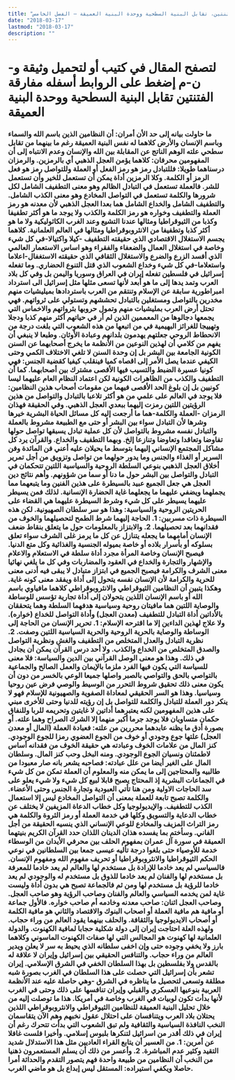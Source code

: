 ```yaml
---
title: "مفارقة الفتنتين، تقابل البنية السطحية ووحدة البنية العميقة – الفصل الخامس"
date: "2018-03-17"
lastmod: "2018-03-17"
description: ""
---
```

# **لتصفح المقال في كتيب أو لتحميل وثيقة و-ن-م إضغط على الروابط أسفله** **مفارقة الفتنتين تقابل البنية السطحية ووحدة البنية العميقة**

### ما حاولت بيانه إلى حد الأن أمران: أن النظامين الذين باسم الله والسماء وباسم الإنسان والأرض كلاهما له نفس البنية العميقة رغم ما بينهما من تقابل سطحي علته الوهم الناتج عن المقابلة بين الله والإنسان وعدم الانتباه إلى أن المفهومين محرفان: كلاهما يؤمن العجل الذهبي أي بالرمزين. والرمزان درسناهما طويلا: فللتبادل رمز هو رمز الفعل أو العملة وللتواصل رمز هو فعل الرمز أو الكلمة. وكلا الرمزين أداة يمكن أن تستعمل للخير وأن تستعمل للشر. فالعملة تستعمل في التبادل الظالم وهو معنى التطفيف الشامل لكل شرورها والكلمة تستعمل في التواصل المخادع وهو معنى الكذب الشامل. والتطفيف الشامل والخداع الشامل هما بعدا العجل الذهبي لأن معدنه هو رمز العملة والتطفيف وخواره هو رمز الكلمة والكذب ولا يوجد ما هو أكثر تطفيفا وكذبا من الثيوقراطيا ومثالها عندنا التشيع وعند الغرب الكاثوليكية ولا ما هو أكثر كذبا وتطفيفا من الانثروبوقراطيا ومثالها في العالم العلمانية. كلاهما يجسم الاستغلال الاقتصادي الذي حقيقته التطفيف -كيلا واكتيالا-في كل شيء وخاصة في استغلال العمال والضعفاء والفقراء وهو اساس الاستعمار العالمي الذي أفسد الزرع والضرع والاستغلال الثقافي الذي حقيقته الاستغفال-اعلاما واستعلاما-في كل شيء وخداع الشعوب الذي قتل التنوع الحضاري. وما تفعله إسرائيل في فلسطين تفعله إيران في العراق وسوريا واليمن بل وفي كل بلاد العرب وتمد يدها إلى ما هو أبعد لأنها تسعى مثلها مثل إسرائيل الى استرداد امبراطورية سابقة عن الإسلام وتنتقم من العرب باستردادها بميليشيات منهم مخدرين بالتواصل ومستغلين بالتبادل تحششهم وتستولي على ثرواتهم. فهي تحتل أرض العرب بمليشيات منهم وتمول حروبها بثرواتهم والاخماس التي يجمعها دجالوها من المعممين الذين لم أر في حياتهم أكثر منهم كذبا ودجلا وتهييجا للغرائز البهيمية في من اتبعها من هذه الشعوب التي بلغت درجة من الانحطاط الروحي جعلتهم يهدمون بلدانهم وعبادة الأوثان. وطبعا لا ينبغي أن يفهم من كلامي أن لهذين النوعين من الأنظمة ما يخرج أصحابهما عن السنن الكونية الجامعة بين البشر بل إن وحدة السنن لا تلغي الاختلاف الكمي وحتى الكيفي عندما يصل الأمر إلى اقصاه كميا فينقلب كيفيا كقضية الجنس: فهي كونيا عسيرة الضبط والتسيب فيها الأقصى مشترك بين أصحابهما. كما أن التطفيف والكذب من الظاهرات الكونية لكن اعتماد النظام العام عليهما ليسا كونيين بل إن بلوغ الحد الأقصى فيهما من مقومات أصحاب هذين النظامين: فلا يوجد في العالم على علمي من هو أكثر تلاعبا بالتبادل والتواصل من هذين الرؤيتين اللتين رمزت إليهما ببعدي العجل الذهبي. وفي الحقيقة فهذان الرمزان -العملة والكلمة-هما ما أرجعت إليه كل مسائل الحياة البشرية خيرها وشرها لأن التبادل سواء بين البشر أو حتى مع الطبيعة مشروط بالعملة والتبادل نفسه مشروط بالتواصل لأن كل عملية تبادل يسبقها تواصل حولها تفاوضا وتعاقدا وتعاوضا وتنازعا إلخ. وبهما التطفيف والخداع. والقرآن يرد كل مشاكل المجتمع الإنساني إليهما بتوسط ما يحيلان عليه أعني فن المائدة وفن السرير أو الغذاء والجنس وما يدور حولهما من تواصل وتزويق من أجل تمرير أخلاق العجل الذهبي بنوعي السلطة الروحية والسياسية اللتين تتحكمان في التبادل والتواصل بين البشر حول ما دنا أو سما من شؤونهم. وأهم نتائج دين العجل هي جعل الجميع عبيد بالسيطرة على هذين الفنين وما يتبعهما مما يجملهما ويضفي عليهما ما يجعلهما غاية الحضارة الإنسانية. لذلك فمن يسيطر عليهما يسيطر على كل شيء وشرط السيطرة عليهما هي القضاء على الحريتين الروحية والسياسية: وهذا هو سر سلطان الصهيونية. لكن هذه السيطرة ذات مسربين: 1. الحاجة إليهما شرط الطمح لتحصيلهما والخوف من فقدانهما بعد تحصيلهما. 2. والابتزاز بالمعلومات حول ما يتعلق بنقاط ضعف الإنسان أمامهما ما يجعله يتنازل عن كل ما يرمز غلى الشرف سواء تعلق بسلوكه أو بأسرار بلاده أو خاصة بميوله الجنسية والغذائية وكل متع الدنيا. فيصبح الإنسان وخاصة المرأة مجرد أداة سلطة في الاستعلام والاعلام والإشهار والتجارة والخداع في العقود والمضاربات وفي كل ما يلغي نهائيا معنى الشرف والكرامة فيصبح الجميع في ابتزاز متبادل لا يبقى فيه أدنى معنى للحرية والكرامة لأن الإنسان نفسه يتحول إلى أداة ويفقد معنى كونه غاية. وهكذا يتبين أن النظامين الثيوقراطي والانثروبوقراطي كلاهما مافياوي باسم الله أو باسم الإنسان اللذين يتحولان إلى أداة تجارية تؤسس للوساطة والوصاية اللتين هما مافيتان روحية وسياسية هدفهما السلطة وهما يتحققان بالأداتين أداة التبادل للتطفيف (معدن العجل) وأداة التواصل للخداع (خواره). ولا علاج لهذين الداءين إلا ما اقترحه الإسلام: 1. تحرير الإنسان من الحاجة إلى الوساطة والوصاية بالحرية الروحية والحرية السياسية اللتين وصفت. 2. نظرية التبادل والعدل المتخلص من التطفيف والغش ونظرية التواصل والصدق المتخلص من الخداع والكذب. ولا أحد درس القرآن يمكن أن يجادل في ذلك. وهذا هو معنى الوصل القرآني بين الدين والسياسة: فلا معنى للسياسة التي يكون فيها الفرد ملزما بالإيمان والعمل الصالح والجماعية بالتواصي بالحق والتواصي بالصبر واصلها جميعا الوعي بالخسر من دون أن يكون معنى ذلك تحقيق شروط التحرر من الوسيط والوصي فرض عين روحيا وسياسيا. وهذا هو السر الحقيقي لمعاداة الصفوية والصهيونية للإسلام فهو لا ينكر دور العملة للتبادل والكلمة للتواصل بل إن رؤيته للدنيا وحتى للأخرى مبني على هذين المفهومين لكنه يعتبرهما أداتين لا غايتين وتحريمه للربا وللنفاق حكمان متساويان فلا يوجد جرما أكبر منهما إلا الشرك الصراح وهما علته. أو بصورة أدق ما يظنه عابدهما محررين من علته: فعبادة العملة (المال أو معدن العجل) علتها جوع وجودي أو خوف من الجوع العضوي رمزا للجوع الوجودي. كنز المال من علامات الخوف وعبادته هي حقيقة الخوف من فقدانه أساس لاطمئنان ونسيان الجوع الوجودي. ومنه البخل وحب كنز المال. وسلطان المال على الغير أيضا من علل عبادته: فصاحبه يشعر بانه صار معبودا من طالبيه والمحتاجين إلى ما يمكن منه والمعلوم أن العملة تمكن من كل شيء في الجماعات البشرية إذ المحتاج يصبح قابلا لبيع كل شيء ولا شيء يعلو على سد الحاجات الاولية ومن هنا تأتي العبودية وتجارة الجنس وحتى الأعضاء. والكلمة تصبح تابعة للعملة بمعنى أن التواصل المخادع ليس إلا استعمال الكذب للتطفيف. والإيديولوجيا وكل خطاب الدعاة المزيفين لا يختلف عن خطاب الدعاية والتسويق وكلها في خدمة العملة أو رمز الثروة والكلمة هي رمز التراث المزيف والمخادع للوعي الإنساني الذي ينسيه الحقيقة من أجل الفاني. وسأختم بما يفسده هذان الدينان اللذان حدد القرآن الكريم بنيتهما العميقة في سورة آل عمران بمفهوم الحلف بين محرفي الأيدان من الوسطاء خدمة للأوصياء حتى بلغوا درجة تأليه عيسى جمعا بين السلطانين في نوعي الحكم الثيوقراطيا والانثروبوقراطيا أو تحريف مفهوم الله ومفهوم الإنسان. فالسياسي لم يعد خادما للإرادة بل مستخدم لها والعالم لم يعد خادما للمعرفة بل مستخدم لها والفنان لم يعد خادما للذوق بل مستخدم له والوجودي لم يعد خادما للرؤية بل مستخدم لها ومن ثم فالجماعة تصبح هي بدون أداة وليست غاية لمن يخدمه السياسي والعالم والفنان وصاحب الرؤية وهو صاحب العجل. وصاحب العجل اثنان: صاحب معدنه وخادمه أم صاحب خواره. فالأول جماعة أو مافية هم مافية العملة أو اصحاب البنوك والاقتصاد والثاني هو مافية الكلمة أو أصحاب الايديولوجيا والثقافة. والحلف بينهما يقود العالم من وراء حجاب. ولهذه العلة احتاجت إيران إلى دولة شكلية حجابا لمافية الكهنوت. والدولة العلمانية لها كهنوت هو المجالس التي لها صفات الكهنوت الماسوني وكلاهما بارز ولا يخفي وجوده حتى وإن اخفى سلطانه الذي يحيط به سر لا يعلن ويدير العالم من وراء حجاب. والتنافس الحقيقي بين إسرائيل وإيران لا علاقة له بالقدس ولا بفلسطين بل بهذا السلطان الخفي في الشرق الإسلامي. إيران تشعر بأن إسرائيل التي حصلت على هذا السلطان في الغرب بصورة شبه مطلقة وتسعى لتحصيل ما يناظره في الشرق -وهي حاصلة عليه عند الأنظمة العربية بنوعيها العسكري والقبلي وإيران تنافسها على ذلك وحتى في الغرب لأنها بدأت تكون لوبيات في الغرب وخاصة في أمريكا. هذا ما توصلت إليه من خلال تحليل البنية العميقة للنظامين الثيوقراطي والانثروبوقراطي اللذين يحتلان بلاد العرب ويتنافسان على احتلال عقول نخبهم وهم الآن يتقاسمان النخب النافذة السياسية والثقافية ولم تبق الشعوب التي بدأت تتحرك رغم أن إيران في ذلك أقدر من اسرائيل لتنكرها بلبوس إسلامي. وأخيرا فلست غافلا عن أمرين: 1. من العسير أن يتابع القراء العاديين مثل هذا الاستدلال شديد التقيد وكثير عدم المباشرة. 2. وأعسر من ذلك أن يسلم المستعمرون ذهنيا من النخب أن النظامين من طبيعة واحدة فهم يتصور التقدم والحداثة أمرا حاصلا ويكفي استيراده: المستقل ليس إبداع بل هو ماضي الغرب.

###